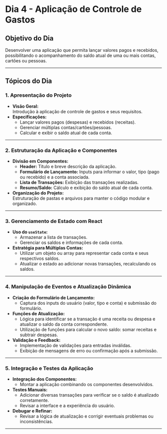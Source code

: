 # Dia 4 - Aplicação de Controle de Gastos

## Objetivo do Dia

Desenvolver uma aplicação que permita lançar valores pagos e recebidos, possibilitando o acompanhamento do saldo atual de uma ou mais contas, cartões ou pessoas.

---

## Tópicos do Dia

### 1. Apresentação do Projeto

- **Visão Geral:**  
  Introdução à aplicação de controle de gastos e seus requisitos.
- **Especificações:**  
  - Lançar valores pagos (despesas) e recebidos (receitas).  
  - Gerenciar múltiplas contas/cartões/pessoas.  
  - Calcular e exibir o saldo atual de cada conta.

---

### 2. Estruturação da Aplicação e Componentes

- **Divisão em Componentes:**  
  - **Header:** Título e breve descrição da aplicação.  
  - **Formulário de Lançamento:** Inputs para informar o valor, tipo (pago ou recebido) e a conta associada.  
  - **Lista de Transações:** Exibição das transações realizadas.  
  - **Resumo/Saldo:** Cálculo e exibição do saldo atual de cada conta.
- **Organização do Projeto:**  
  Estruturação de pastas e arquivos para manter o código modular e organizado.

---

### 3. Gerenciamento de Estado com React

- **Uso do `useState`:**  
  - Armazenar a lista de transações.  
  - Gerenciar os saldos e informações de cada conta.
- **Estratégia para Múltiplas Contas:**  
  - Utilizar um objeto ou array para representar cada conta e seus respectivos saldos.  
  - Atualizar o estado ao adicionar novas transações, recalculando os saldos.

---

### 4. Manipulação de Eventos e Atualização Dinâmica

- **Criação do Formulário de Lançamento:**  
  - Captura dos inputs do usuário (valor, tipo e conta) e submissão do formulário.
- **Funções de Atualização:**  
  - Lógica para identificar se a transação é uma receita ou despesa e atualizar o saldo da conta correspondente.  
  - Utilização de funções para calcular o novo saldo: somar receitas e subtrair despesas.
- **Validação e Feedback:**  
  - Implementação de validações para entradas inválidas.  
  - Exibição de mensagens de erro ou confirmação após a submissão.

---

### 5. Integração e Testes da Aplicação

- **Integração dos Componentes:**  
  - Montar a aplicação combinando os componentes desenvolvidos.
- **Testes Manuais:**  
  - Adicionar diversas transações para verificar se o saldo é atualizado corretamente.  
  - Revisar a interface e a experiência do usuário.
- **Debugar e Refinar:**  
  - Revisar a lógica de atualização e corrigir eventuais problemas ou inconsistências.

---
